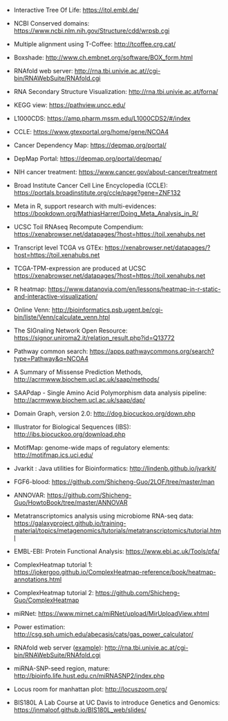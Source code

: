 * Interactive Tree Of Life: https://itol.embl.de/
* NCBI Conserved domains: https://www.ncbi.nlm.nih.gov/Structure/cdd/wrpsb.cgi
* Multiple alignment using T-Coffee: http://tcoffee.crg.cat/
* Boxshade: http://www.ch.embnet.org/software/BOX_form.html
* RNAfold web server: http://rna.tbi.univie.ac.at//cgi-bin/RNAWebSuite/RNAfold.cgi
* RNA Secondary Structure Visualization: http://rna.tbi.univie.ac.at/forna/
* KEGG view: https://pathview.uncc.edu/
* L1000CDS: https://amp.pharm.mssm.edu/L1000CDS2/#/index
* CCLE: https://www.gtexportal.org/home/gene/NCOA4
* Cancer Dependency Map: https://depmap.org/portal/
* DepMap Portal: https://depmap.org/portal/depmap/
* NIH cancer treatment: https://www.cancer.gov/about-cancer/treatment
* Broad Institute Cancer Cell Line Encyclopedia (CCLE): https://portals.broadinstitute.org/ccle/page?gene=ZNF132
* Meta in R, support research with multi-evidences: https://bookdown.org/MathiasHarrer/Doing_Meta_Analysis_in_R/
* UCSC Toil RNAseq Recompute Compendium: https://xenabrowser.net/datapages/?host=https://toil.xenahubs.net
* Transcript level TCGA vs GTEx: https://xenabrowser.net/datapages/?host=https://toil.xenahubs.net
* TCGA-TPM-expression are produced at UCSC https://xenabrowser.net/datapages/?host=https://toil.xenahubs.net
* R heatmap: https://www.datanovia.com/en/lessons/heatmap-in-r-static-and-interactive-visualization/
* Online Venn: http://bioinformatics.psb.ugent.be/cgi-bin/liste/Venn/calculate_venn.htpl
* The SIGnaling Network Open Resource: https://signor.uniroma2.it/relation_result.php?id=Q13772
* Pathway common search: https://apps.pathwaycommons.org/search?type=Pathway&q=NCOA4
* A Summary of Missense Prediction Methods, http://acrmwww.biochem.ucl.ac.uk/saap/methods/
* SAAPdap - Single Amino Acid Polymorphism data analysis pipeline: http://acrmwww.biochem.ucl.ac.uk/saap/dap/
* Domain Graph, version 2.0: http://dog.biocuckoo.org/down.php
* Illustrator for Biological Sequences (IBS): http://ibs.biocuckoo.org/download.php
* MotifMap: genome-wide maps of regulatory elements: http://motifmap.ics.uci.edu/
* Jvarkit : Java utilities for Bioinformatics: http://lindenb.github.io/jvarkit/
* FGF6-blood: https://github.com/Shicheng-Guo/2LOF/tree/master/man
* ANNOVAR: https://github.com/Shicheng-Guo/HowtoBook/tree/master/ANNOVAR
* Metatranscriptomics analysis using microbiome RNA-seq data: https://galaxyproject.github.io/training-material/topics/metagenomics/tutorials/metatranscriptomics/tutorial.html

* EMBL-EBI: Protein Functional Analysis: https://www.ebi.ac.uk/Tools/pfa/
* ComplexHeatmap tutorial 1: https://jokergoo.github.io/ComplexHeatmap-reference/book/heatmap-annotations.html
* ComplexHeatmap tutorial 2: https://github.com/Shicheng-Guo/ComplexHeatmap
* miRNet: https://www.mirnet.ca/miRNet/upload/MirUploadView.xhtml
* Power estimation: http://csg.sph.umich.edu/abecasis/cats/gas_power_calculator/
* RNAfold web server ([example](https://github.com/Shicheng-Guo/RNAfold/blob/master/hsa-mir-323b/readme.md)): http://rna.tbi.univie.ac.at/cgi-bin/RNAWebSuite/RNAfold.cgi
* miRNA-SNP-seed region, mature: http://bioinfo.life.hust.edu.cn/miRNASNP2/index.php
* Locus room for manhattan plot: http://locuszoom.org/
* BIS180L A Lab Course at UC Davis to introduce Genetics and Genomics: https://jnmaloof.github.io/BIS180L_web/slides/

